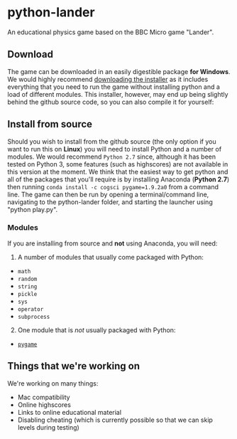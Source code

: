 # python-lander
An educational physics game based on the BBC Micro game "Lander".

## Download
The game can be downloaded in an easily digestible package **for Windows**. We would highly recommend [downloading the installer](https://mega.nz/#!Itd0UDIA!9AnbarO9LTiYHQrYUUGtG2MspQ3cki-KJiQTNkSQi6E) as it includes everything that you need to run the game without installing python and a load of different modules. This installer, however, may end up being slightly behind the github source code, so you can also compile it for yourself:

## Install from source
Should you wish to install from the github source (the only option if you want to run this on **Linux**) you will need to install Python and a number of modules. We would recommend `Python 2.7` since, although it has been tested on Python 3, some features (such as highscores) are not available in this version at the moment. We think that the easiest way to get python and all of the packages that you'll require is by installing Anaconda (**Python 2.7**) then running `conda install -c cogsci pygame=1.9.2a0` from a command line. The game can then be run by opening a terminal/command line, navigating to the python-lander folder, and starting the launcher using "python play.py".

### Modules
If you are installing from source and **not** using Anaconda, you will need:

1. A number of modules that usually come packaged with Python:
  * `math`
  * `random`
  * `string`
  * `pickle`
  * `sys`
  * `operator`
  * `subprocess`
  
2. One module that is *not* usually packaged with Python:
  * [`pygame`](http://www.pygame.org/hifi.html)

## Things that we're working on
We're working on many things:
* Mac compatibility
* Online highscores
* Links to online educational material
* Disabling cheating (which is currently possible so that we can skip levels during testing)
